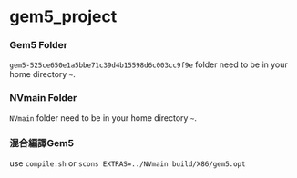 # gem5_project

### Gem5 Folder
`gem5-525ce650e1a5bbe71c39d4b15598d6c003cc9f9e` folder need to be in your home directory `~`. 

### NVmain Folder
`NVmain` folder need to be in your home directory `~`. 

### 混合編譯Gem5
use `compile.sh` or `scons EXTRAS=../NVmain build/X86/gem5.opt`

